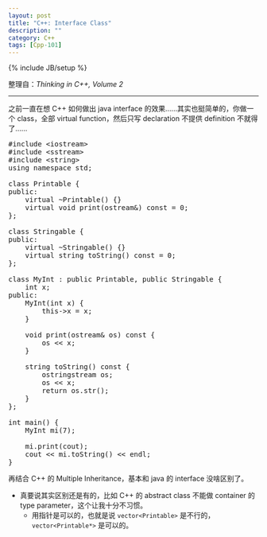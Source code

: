 ```yaml
---
layout: post
title: "C++: Interface Class"
description: ""
category: C++
tags: [Cpp-101]
---
```

{% include JB/setup %}

整理自：_Thinking in C++, Volume 2_

-----

之前一直在想 C++ 如何做出 java interface 的效果……其实也挺简单的，你做一个 class，全部 virtual function，然后只写 declaration 不提供 definition 不就得了……

<pre class="prettyprint linenums">
#include &lt;iostream&gt;
#include &lt;sstream&gt;
#include &lt;string&gt;
using namespace std;

class Printable {
public:
    virtual ~Printable() {}
    virtual void print(ostream&) const = 0;
};

class Stringable {
public:
    virtual ~Stringable() {}
    virtual string toString() const = 0;
};

class MyInt : public Printable, public Stringable {
    int x;
public:
    MyInt(int x) {
        this-&gt;x = x;
    }
	
    void print(ostream& os) const {
        os &lt;&lt; x;
    }
    
    string toString() const {
        ostringstream os;
        os &lt;&lt; x;
        return os.str();
    }
};

int main() {
    MyInt mi(7);
    
	mi.print(cout);
    cout &lt;&lt; mi.toString() &lt;&lt; endl;
}
</pre>

再结合 C++ 的 Multiple Inheritance，基本和 java 的 interface 没啥区别了。

- 真要说其实区别还是有的，比如 C++ 的 abstract class 不能做 container 的 type parameter，这个让我十分不习惯。
	- 用指针是可以的，也就是说 `vector<Printable>` 是不行的，`vector<Printable*>` 是可以的。